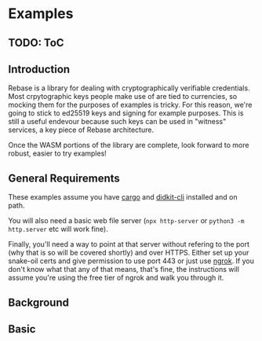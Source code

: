 # Examples

## TODO: ToC

## Introduction

Rebase is a library for dealing with cryptographically verifiable credentials. Most crpytographic keys people make use of are tied to currencies, so mocking them for the purposes of examples is tricky. For this reason, we're going to stick to ed25519 keys and signing for example purposes. This is still a useful endevour because such keys can be used in "witness" services, a key piece of Rebase architecture.

Once the WASM portions of the library are complete, look forward to more robust, easier to try examples!

## General Requirements

These examples assume you have [cargo](https://www.rust-lang.org/tools/install) and [didkit-cli](https://github.com/spruceid/didkit/tree/main/cli) installed and on path. 

You will also need a basic web file server (`npx http-server` or `python3 -m http.server` etc will work fine). 

Finally, you'll need a way to point at that server without refering to the port (why that is so will be covered shortly) and over HTTPS. Either set up your snake-oil certs and give permission to use port 443 or just use [ngrok](https://ngrok.com/download). If you don't know what that any of that means, that's fine, the instructions will assume you're using the free tier of ngrok and walk you through it.

## Background

## Basic

